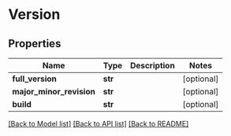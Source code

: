 # Version

## Properties
Name | Type | Description | Notes
------------ | ------------- | ------------- | -------------
**full_version** | **str** |  | [optional] 
**major_minor_revision** | **str** |  | [optional] 
**build** | **str** |  | [optional] 

[[Back to Model list]](../README.md#documentation-for-models) [[Back to API list]](../README.md#documentation-for-api-endpoints) [[Back to README]](../README.md)


